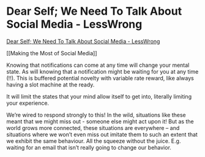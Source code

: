 # Dear Self; We Need To Talk About Social Media - LessWrong
[Dear Self; We Need To Talk About Social Media - LessWrong](https://www.lesswrong.com/posts/fwNskn4dosKng9BCB/dear-self-we-need-to-talk-about-social-media)

[[Making the Most of Social Media]]

Knowing that notifications can come at any time will change your mental state. As will knowing that a notification might be waiting for you at any time (!!). This is buffered potential novelty with variable rate reward, like always having a slot machine at the ready.

It will limit the states that your mind allow itself to get into, literally limiting your experience.

We’re wired to respond strongly to this! In the wild, situations like these meant that we might miss out - someone else might act upon it! But as the world grows more connected, these situations are everywhere – and situations where we won’t even miss out imitate them to such an extent that we exhibit the same behaviour. All the squeeze without the juice. E.g. waiting for an email that isn’t really going to change our behavior.



<!-- #Readable -->

<!-- {BearID:9A23AC1A-FDAA-44CF-9D20-A489B6BEAD9F-5259-000006C91EBE4820} -->
